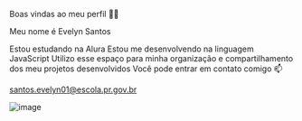Boas vindas ao meu perfil 💙💙

Meu nome é Evelyn Santos

Estou estudando na Alura
Estou me desenvolvendo na linguagem JavaScript
Utilizo esse espaço para minha organização e compartilhamento dos meu projetos desenvolvidos
Você pode entrar em contato comigo 📫

santos.evelyn01@escola.pr.gov.br


![]()![image](https://github.com/lyndomatue/evelyyn/assets/172790657/4a1a69cf-2dac-4227-b618-639621410011)

